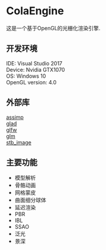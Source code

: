 # ColaEngine
这是一个基于OpenGL的光栅化渲染引擎.

## 开发环境
IDE: Visual Studio 2017  
Device: Nvidia GTX1070  
OS: Windows 10  
OpenGL version: 4.0  


## 外部库
[assimp](http://www.assimp.org/)  
[glad](http://glad.dav1d.de/)  
[glfw](http://www.glfw.org/)  
[glm](https://glm.g-truc.net/)  
[stb_image](https://github.com/nothings/stb)  

## 主要功能
* 模型解析
* 骨骼动画
* 网格蒙皮
* 曲面细分球体
* 延迟渲染
* PBR
* IBL
* SSAO
* 泛光
* 景深
